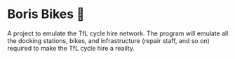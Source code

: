 # Boris Bikes :bicyclist:

A project to emulate the TfL cycle hire network. The program will emulate all the docking stations, bikes, and infrastructure (repair staff, and so on) required to make the TfL cycle hire a reality.